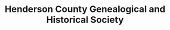 ---
layout: repo
title: "Henderson County Genealogical and Historical Society"
id: 4446
permalink: repos/4446/
---